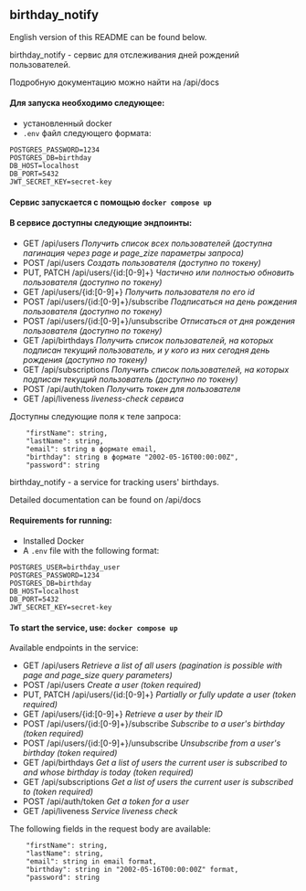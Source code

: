 ## birthday_notify

English version of this README can be found below.

birthday_notify - сервис для отслеживания дней рождений пользователей.

Подробную документацию можно найти на /api/docs

#### Для запуска необходимо следующее:
- установленный docker
- ```.env``` файл следующего формата:
```POSTGRES_USER=birthday_user
POSTGRES_PASSWORD=1234
POSTGRES_DB=birthday
DB_HOST=localhost
DB_PORT=5432
JWT_SECRET_KEY=secret-key
```

####  Сервис запускается с помощью ```docker compose up```

#### В сервисе доступны следующие эндпоинты:
- GET /api/users *Получить список всех пользователей (доступна пагинация через page и page_zize параметры запроса)*
- POST /api/users *Создать пользователя (доступно по токену)*
- PUT, PATCH /api/users/{id:[0-9]+} *Частично или полностью обновить пользователя (доступно по токену)*
- GET /api/users/{id:[0-9]+} *Получить пользователя по его id*
- POST /api/users/{id:[0-9]+}/subscribe *Подписаться на день рождения пользователя (доступно по токену)*
- POST /api/users/{id:[0-9]+}/unsubscribe *Отписаться от дня рождения пользователя (доступно по токену)*
- GET /api/birthdays *Получить список пользователей, на которых подписан текущий пользователь, и у кого из них сегодня день рождения (доступно по токену)*
- GET /api/subscriptions *Получить список пользователей, на которых подписан текущий пользователь (доступно по токену)*
- POST /api/auth/token *Получить токен для пользователя*
- GET /api/liveness *liveness-check сервиса*

Доступны следующие поля к теле запроса:
```
    "firstName": string,
    "lastName": string,
    "email": string в формате email,
    "birthday": string в формате "2002-05-16T00:00:00Z",
    "password": string
```

birthday_notify - a service for tracking users' birthdays.

Detailed documentation can be found on /api/docs

#### Requirements for running:
- Installed Docker
- A `.env` file with the following format:
```plaintext
POSTGRES_USER=birthday_user
POSTGRES_PASSWORD=1234
POSTGRES_DB=birthday
DB_HOST=localhost
DB_PORT=5432
JWT_SECRET_KEY=secret-key
```

#### To start the service, use: ```docker compose up```

Available endpoints in the service:
- GET /api/users *Retrieve a list of all users (pagination is possible with page and page_size query parameters)*
- POST /api/users *Create a user (token required)*
- PUT, PATCH /api/users/{id:[0-9]+} *Partially or fully update a user (token required)*
- GET /api/users/{id:[0-9]+} *Retrieve a user by their ID*
- POST /api/users/{id:[0-9]+}/subscribe *Subscribe to a user's birthday (token required)*
- POST /api/users/{id:[0-9]+}/unsubscribe *Unsubscribe from a user's birthday (token required)*
- GET /api/birthdays *Get a list of users the current user is subscribed to and whose birthday is today (token required)*
- GET /api/subscriptions *Get a list of users the current user is subscribed to (token required)*
- POST /api/auth/token *Get a token for a user*
- GET /api/liveness *Service liveness check*

The following fields in the request body are available:
```
    "firstName": string,
    "lastName": string,
    "email": string in email format,
    "birthday": string in "2002-05-16T00:00:00Z" format,
    "password": string
```